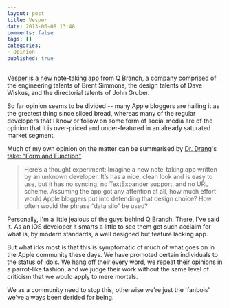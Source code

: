 ```yaml
---
layout: post
title: Vesper
date: 2013-06-08 13:48
comments: false
tags: []
categories:
- Opinion
published: true
---
```


[Vesper is a new note-taking app](http://vesperapp.co/) from Q Branch, a company comprised of the engineering talents of Brent Simmons, the design talents of Dave Wiskus, and the directorial talents of John Gruber.

So far opinion seems to be divided -- many Apple bloggers are hailing it as the greatest thing since sliced bread, whereas many of the regular developers that I know or follow on some form of social media are of the opinion that it is over-priced and under-featured in an already saturated market segment.

Much of my own opinion on the matter can be summarised by [Dr. Drang](http://www.leancrew.com/)'s [take: "Form and Function"](http://www.leancrew.com/all-this/2013/06/form-and-function/)

> Here’s a thought experiment: Imagine a new note-taking app written by an unknown developer. It’s has a nice, clean look and is easy to use, but it has no syncing, no TextExpander support, and no URL scheme. Assuming the app got any attention at all, how much effort would Apple bloggers put into defending that design choice? How often would the phrase “data silo” be used?

Personally, I'm a little jealous of the guys behind Q Branch. There, I've said it. As an iOS developer it smarts a little to see them get such acclaim for what is, by modern standards, a well designed but feature lacking app.

But what irks most is that this is symptomatic of much of what goes on in the Apple community these days. We have promoted certain individuals to the status of idols. We hang off their every word, we repeat their opinions in a parrot-like fashion, and we judge their work without the same level of criticism that we would apply to mere mortals.

We as a community need to stop this, otherwise we're just the 'fanbois' we've always been derided for being.
